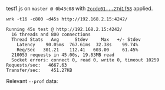 test1.js on `master @ 0b43c08` with [`2ccde01...27d1f58`](https://github.com/Fishrock123/node/compare/2ccde01...27d1f58) applied.

```
wrk -t16 -c800 -d45s http://192.168.2.15:4242/
```

```
Running 45s test @ http://192.168.2.15:4242/
  16 threads and 800 connections
  Thread Stats   Avg      Stdev     Max   +/- Stdev
    Latency    90.05ms  767.61ms  32.38s    99.74%
    Req/Sec   301.21    112.41   603.00     61.45%
  210053 requests in 45.00s, 19.83MB read
  Socket errors: connect 0, read 0, write 0, timeout 10259
Requests/sec:   4667.63
Transfer/sec:    451.27KB
```

Relevant `--prof` data:

```
```
